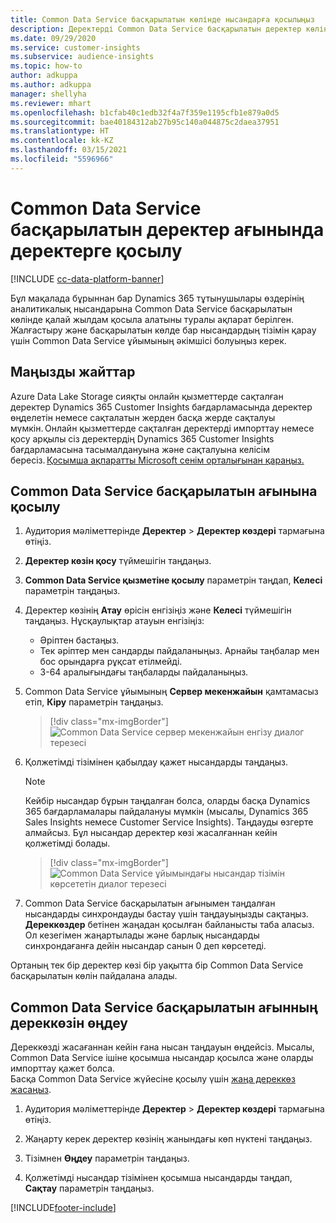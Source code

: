 ```yaml
---
title: Common Data Service басқарылатын көлінде нысандарға қосылыңыз
description: Деректерді Common Data Service басқарылатын деректер көлінен импорттау.
ms.date: 09/29/2020
ms.service: customer-insights
ms.subservice: audience-insights
ms.topic: how-to
author: adkuppa
ms.author: adkuppa
manager: shellyha
ms.reviewer: mhart
ms.openlocfilehash: b1cfab40c1edb32f4a7f359e1195cfb1e879a0d5
ms.sourcegitcommit: bae40184312ab27b95c140a044875c2daea37951
ms.translationtype: HT
ms.contentlocale: kk-KZ
ms.lasthandoff: 03/15/2021
ms.locfileid: "5596966"
---
```

# <a name="connect-to-data-in-a-common-data-service-managed-data-lake"></a>Common Data Service басқарылатын деректер ағынында деректерге қосылу

[!INCLUDE [cc-data-platform-banner](../includes/cc-data-platform-banner.md)]

Бұл мақалада бұрыннан бар Dynamics 365 тұтынушылары өздерінің аналитикалық нысандарына Common Data Service басқарылатын көлінде қалай жылдам қосыла алатыны туралы ақпарат берілген. Жалғастыру және басқарылатын көлде бар нысандардың тізімін қарау үшін Common Data Service ұйымының әкімшісі болуыңыз керек.

## <a name="important-considerations"></a>Маңызды жайттар

Azure Data Lake Storage сияқты онлайн қызметтерде сақталған деректер Dynamics 365 Customer Insights бағдарламасында деректер өңделетін немесе сақталатын жерден басқа жерде сақталуы мүмкін. Онлайн қызметтерде сақталған деректерді импорттау немесе қосу арқылы сіз деректердің Dynamics 365 Customer Insights бағдарламасына тасымалдануына және сақталуына келісім бересіз. [Қосымша ақпаратты Microsoft сенім орталығынан қараңыз.](https://www.microsoft.com/trust-center)

## <a name="connect-to-a-common-data-service-managed-lake"></a>Common Data Service басқарылатын ағынына қосылу

1. Аудитория мәліметтерінде **Деректер** > **Деректер көздері** тармағына өтіңіз.

2. **Деректер көзін қосу** түймешігін таңдаңыз.

3. **Common Data Service қызметіне қосылу** параметрін таңдап, **Келесі** параметрін таңдаңыз.

4. Деректер көзінің **Атау** өрісін енгізіңіз және **Келесі** түймешігін таңдаңыз. Нұсқаулықтар атауын енгізіңіз: 
   - Әріптен бастаңыз.
   - Тек әріптер мен сандарды пайдаланыңыз. Арнайы таңбалар мен бос орындарға рұқсат етілмейді.
   - 3-64 аралығындағы таңбаларды пайдаланыңыз.

5. Common Data Service ұйымының **Сервер мекенжайын** қамтамасыз етіп, **Кіру** параметрін таңдаңыз.

   > [!div class="mx-imgBorder"]
   > ![Common Data Service сервер мекенжайын енгізу диалог терезесі](media/enter-CDS-org-details.png)

6. Қолжетімді тізімінен қабылдау қажет нысандарды таңдаңыз.    

   > [!NOTE]
   > Кейбір нысандар бұрын таңдалған болса, оларды басқа Dynamics 365 бағдарламалары пайдалануы мүмкін (мысалы, Dynamics 365 Sales Insights немесе Customer Service Insights). Таңдауды өзгерте алмайсыз. Бұл нысандар деректер көзі жасалғаннан кейін қолжетімді болады.

   > [!div class="mx-imgBorder"]
   > ![Common Data Service ұйымындағы нысандар тізімін көрсететін диалог терезесі](media/select-analytical-entities.png)

7. Common Data Service басқарылатын ағынымен таңдалған нысандарды синхрондауды бастау үшін таңдауыңызды сақтаңыз. **Дереккөздер** бетінен жаңадан қосылған байланысты таба аласыз. Ол кезегімен жаңартылады және барлық нысандарды синхрондағанға дейін нысандар санын 0 деп көрсетеді.

Ортаның тек бір деректер көзі бір уақытта бір Common Data Service басқарылатын көлін пайдалана алады.

## <a name="edit-a-common-data-service-managed-lake-data-source"></a>Common Data Service басқарылатын ағынның дереккөзін өңдеу

Дереккөзді жасағаннан кейін ғана нысан таңдауын өңдейсіз. Мысалы, Common Data Service ішіне қосымша нысандар қосылса және оларды импорттау қажет болса.    
Басқа Common Data Service жүйесіне қосылу үшін [жаңа дереккөз жасаңыз](#connect-to-a-common-data-service-managed-lake).

1. Аудитория мәліметтерінде **Деректер** > **Деректер көздері** тармағына өтіңіз.

2. Жаңарту керек деректер көзінің жанындағы көп нүктені таңдаңыз.

3. Тізімнен **Өңдеу** параметрін таңдаңыз.

4. Қолжетімді нысандар тізімінен қосымша нысандарды таңдап, **Сақтау** параметрін таңдаңыз.


[!INCLUDE[footer-include](../includes/footer-banner.md)]